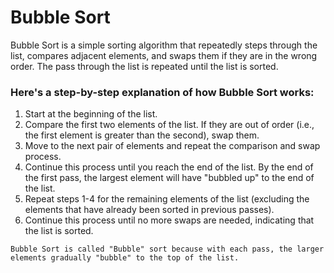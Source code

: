 # Bubble Sort

Bubble Sort is a simple sorting algorithm that repeatedly steps through the list, compares adjacent elements, and swaps them if they are in the wrong order. The pass through the list is repeated until the list is sorted.

### Here's a step-by-step explanation of how Bubble Sort works:

1. Start at the beginning of the list.
2. Compare the first two elements of the list. If they are out of order (i.e., the first element is greater than the second), swap them.
3. Move to the next pair of elements and repeat the comparison and swap process.
4. Continue this process until you reach the end of the list. By the end of the first pass, the largest element will have "bubbled up" to the end of the list.
5. Repeat steps 1-4 for the remaining elements of the list (excluding the elements that have already been sorted in previous passes).
6. Continue this process until no more swaps are needed, indicating that the list is sorted.

```
Bubble Sort is called "Bubble" sort because with each pass, the larger elements gradually "bubble" to the top of the list.
```